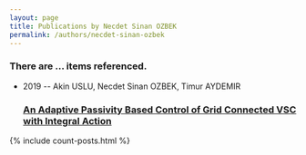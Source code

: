 ```yaml
---
layout: page
title: Publications by Necdet Sinan OZBEK
permalink: /authors/necdet-sinan-ozbek
---
```


<h3 id="number-posts">There are ... items referenced.</h3>
<ul class="post-list">
<li><span class='post-meta'>2019 -- Akin USLU, Necdet Sinan OZBEK, Timur AYDEMIR</span><h3><a class='post-link' href="{{ site.baseurl }}/an-adaptive-passivity-based-control-of-grid-connected-vsc-with-integral-action">An Adaptive Passivity Based Control of Grid Connected VSC with Integral Action</a></h3></li>

</ul>
{% include count-posts.html %}
